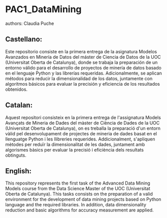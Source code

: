# PAC1_DataMining
authors: Claudia Puche

## Castellano:
Este repositorio consiste en la primera entrega de la asignatura Modelos Avanzados en Minería de Datos del máster de Ciencia de Datos de la UOC (Universitat Oberta de Catalunya), donde se trabaja la preparación de un entorno válido para el desarrollo de proyectos de minería de datos basado en el lenguaje Python y las librerías requeridas. Adicionalmente, se aplican métodos para reducir la dimensionalidad de los datos, juntamente con algoritmos básicos para evaluar la precisión y eficiencia de los resultados obtenidos.

## Catalan:
Aquest repositori consisteix en la primera entrega de l'assignatura Models Avançats de Mineria de Dades del màster de Ciència de Dades de la UOC (Universitat Oberta de Catalunya), on es treballa la preparació d'un entorn vàlid pel desenvolupament de projectes de mineria de dades basat en el llenguatge Python i les llibreries requerides. Addicionalment, s'apliquen mètodes per reduïr la dimensionalitat de les dades, juntament amb algorismes bàsics per evaluar la precisió i eficiència dels resultats obtinguts.

## English:
This repository represents the first task of the Advanced Data Mining Models course from the Data Science Master of the UOC (Universitat Oberta de Catalunya). This tasks consists on the preparation of a valid environment for the development of data mining projects based on Python language and the required libraries. In addition, data dimensionality reduction and basic algorithms for accuracy measurement are applied.
